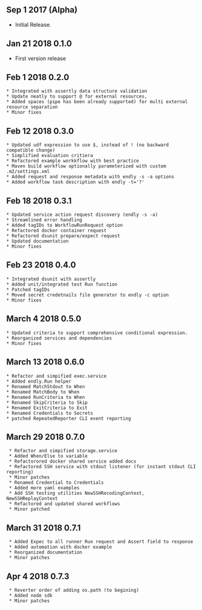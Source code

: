 
## Sep 1 2017 (Alpha)

  * Initial Release.

## Jan 21 2018 0.1.0
    
   * First version release
    
## Feb 1  2018 0.2.0
    
    * Integrated with assertly data structure validation
    * Update neatly to support @ for external resources, 
    * Added spaces (pipe has been already supported) for multi external resource separation 
    * Minor fixes
    
## Feb 12  2018 0.3.0
    * Updated udf expression to use $, instead of ! (no backward compatible change)
    * Simplified evaluation critiera
    * Refactored example workkflow with best practice
    * Maven build workflow optionally parameterized with custom .m2/settings.xml
    * Added request and response metadata with endly -s -a options
    * Added workflow task description with endly -t='?'
    
## Feb 18  2018 0.3.1
    * Updated service action request discovery (endly -s -a)
    * Streamlined error handling
    * Added tagIDs to WorkflowRunRequest option
    * Refactored docker container request
    * Refactored dsunit prepare/expect request
    * Updated documentation
    * Minor fixes
    
## Feb 23  2018 0.4.0
    * Integrated dsunit with assertly
    * Added unit/integrated test Run function
    * Patched tagIDs 
    * Moved secret credetnails file generator to endly -c option
    * Minor fixes
    
  
## March 4  2018 0.5.0
    * Updated criteria to support comprehensive conditional expression.
    * Reorganized services and dependencies
    * Minor fixes
    
## March 13  2018 0.6.0
    * Refactor and simpified exec.service
    * Added endly.Run helper
    * Renamed MatchStdout to When
    * Renamed MatchBody to When
    * Renamed RunCriteria to When
    * Renamed SkipCriteria to Skip
    * Renamed ExitCriteria to Exit
    * Renamed Credentials to Secrets
    * patched RepeatedReporter CLI event reporting
    
## March 29  2018 0.7.0
     * Refactor and simpified storage.service
     * Added When/Else to variable
     * Refactorored docker shared service added docs
     * Refactored SSH service with stdout listener (for instant stdout CLI reporting)
     * Minor patches
     * Renamed Credential to Credentials
     * Added more yaml examples
     * Add SSH testing utilities NewSSHRecodingContext, NewSSHReplayContext
     * Refactored and updated shared workflows        
     * Minor patched
## March 31 2018 0.7.1
     * Added Expec to all runner Run request and Assert field to response
     * Added automation with docker example
     * Reorganized documentation
     * Minor patches
     
## Apr 4 2018 0.7.3
     * Reverter order of adding os.path (to begining)
     * Added node sdk 
     * Minor patches
     